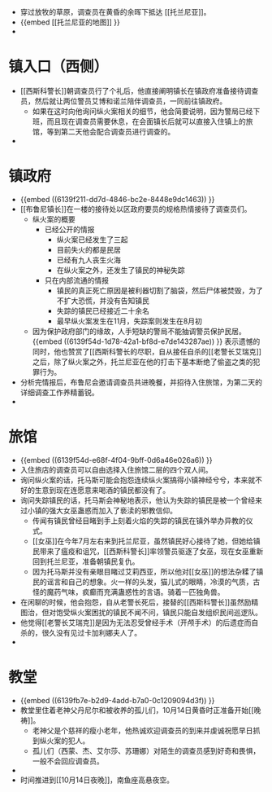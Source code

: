 - 穿过放牧的草原，调查员在黄昏的余晖下抵达 [[托兰尼亚]]。
- {{embed [[托兰尼亚的地图]] }}
-
# 镇入口（西侧）
- [[西斯科警长]]朝调查员行了个礼后，他直接阐明镇长在镇政府准备接待调查员，然后就让两位警员艾博和诺兰陪伴调查员，一同前往镇政府。
	- 如果在这时向他询问纵火案相关的细节，他会简要说明，因为警局已经下班，而且现在调查员需要休息，在会面镇长后就可以直接入住镇上的旅馆，等到第二天他会配合调查员进行调查的。
-
# 镇政府
- {{embed ((6139f211-dd7d-4846-bc2e-8448e9dc1463)) }}
- [[布鲁尼镇长]]在一楼的接待处以区政府要员的规格热情接待了调查员们。
	- 纵火案的概要
		- 已经公开的情报
			- 纵火案已经发生了三起
			- 目前失火的都是民居
			- 已经有九人丧生火海
			- 在纵火案之外，还发生了镇民的神秘失踪
		- 只在内部流通的情报
			- 镇民的真正死亡原因是被利器切割了脑袋，然后尸体被焚毁，为了不扩大恐慌，并没有告知镇民
			- 失踪的镇民已经接近二十余名
			- 最早纵火案发生在11月，失踪案则发生在8月初
	- 因为保护政府部门的缘故，人手短缺的警局不能抽调警员保护民居。
	  {{embed ((6139f54d-1d78-42a1-bf8d-e7de143287ae)) }} 
	  表示遗憾的同时，他也赞赏了[[西斯科警长的尽职，自从接任自杀的[[老警长艾瑞克]]之后，除了纵火案之外，托兰尼亚在他的打击下基本断绝了偷盗之类的犯罪行为。
- 分析完情报后，布鲁尼会邀请调查员共进晚餐，并招待入住旅馆，为第二天的详细调查工作养精蓄锐。
-
# 旅馆
- {{embed ((6139f54d-e68f-4f04-9bff-0d6a46e026a6)) }}
- 入住旅店的调查员可以自由选择入住旅馆二层的四个双人间。
- 询问纵火案的话，托马斯可能会抱怨连续纵火案搞得小镇神经兮兮，本来就不好的生意到现在连愿意来喝酒的镇民都没有了。
- 询问失踪镇民的话，托马斯会神秘地表示，他认为失踪的镇民是被一个曾经来过小镇的强大女巫蛊惑而加入了亵渎的邪教信仰。
	- 传闻有镇民曾经目睹到手上刻着火焰的失踪的镇民在镇外举办异教的仪式。
	- [[女巫]]在今年7月左右来到托兰尼亚，虽然镇民好心接待了她，但她给镇民带来了瘟疫和诅咒，[[西斯科警长]]率领警员驱逐了女巫，现在女巫重新回到托兰尼亚，准备朝镇民复仇。
	- 因为托马斯并没有亲眼目睹过艾莉西亚，所以他对[[女巫]]的想法杂糅了镇民的谣言和自己的想象。火一样的头发，猫儿式的眼睛，冷漠的气质，古怪的魔药气味，疯癫而充满蛊惑性的言语。骑着一匹独角兽。
- 在闲聊的时候，他会抱怨，自从老警长死后，接替的[[西斯科警长]]虽然励精图治，但对饱受纵火案困扰的镇民不闻不问，镇民只能自发组织民间巡逻队。
- 他觉得[[老警长艾瑞克]]是因为无法忍受曾经手术（开颅手术）的后遗症而自杀的，很久没有见过卡加利娜夫人了。
-
# 教堂
- {{embed ((6139fb7e-b2d9-4add-b7a0-0c1209094d3f)) }}
- 教堂里住着老神父丹尼尔和被收养的孤儿们，10月14日黄昏时正准备开始[[晚祷]]。
	- 老神父是个慈祥的瘦小老年，他热诚欢迎调查员的到来并虔诚祝愿早日抓到纵火案的犯人。
	- 孤儿们（西蒙、杰、艾尔莎、苏珊娜）对陌生的调查员感到好奇和畏惧，一般不会回应调查员。
-
- 时间推进到[[10月14日夜晚]]，南鱼座高悬夜空。